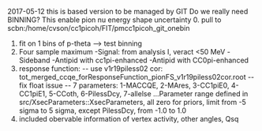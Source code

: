 2017-05-12
this is based version to be managed by GIT
Do we really need BINNING?
This enable pion nu energy shape uncertainty
0. pull to scbn:/home/cvson/cc1picoh/FIT/pmcc1picoh_git_onebin
1. fit on 1 bins of p-theta --> test binning
2. Four sample maximum -Signal: from analysis I, veract <50 MeV -Sideband -Antipid with cc1pi-enhanced -Antipid with CC0pi-enhanced
3. response function: -- use v1r19piless02 cor: tot_merged_ccqe_forResponseFunction_pionFS_v1r19piless02cor.root -- fix float issue -- 7 parameters: 1-MACCQE, 2-MAres, 3-CC1piE0, 4-CC1piE1, 5-CCoth, 6-PilessDcy, 7-allelse
...Parameter range defined in src/XsecParameters::XsecParameters, all zero for priors, limit from -5 sigma to 5 sigma, except PilessDcy, from -1.0 to 1.0
4. included obervable information of vertex activity, other angles, Qsq
